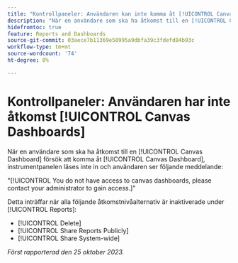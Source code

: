 ```yaml
---
title: "Kontrollpaneler: Användaren kan inte komma åt [!UICONTROL Canvas Dashboards]"
description: "När en användare som ska ha åtkomst till en [!UICONTROL Canvas Dashboard] försök att komma åt [!UICONTROL Canvas Dashboard], instrumentpanelen läses inte in och användaren ser ett meddelande."
hidefromtoc: true
feature: Reports and Dashboards
source-git-commit: 03aece7b11369e50995a9dbfa39c3fdefd84b93c
workflow-type: tm+mt
source-wordcount: '74'
ht-degree: 0%

---
```



# Kontrollpaneler: Användaren har inte åtkomst [!UICONTROL Canvas Dashboards]

När en användare som ska ha åtkomst till en [!UICONTROL Canvas Dashboard] försök att komma åt [!UICONTROL Canvas Dashboard], instrumentpanelen läses inte in och användaren ser följande meddelande:

&quot;[!UICONTROL You do not have access to canvas dashboards, please contact your administrator to gain access.]&quot;

Detta inträffar när alla följande åtkomstnivåalternativ är inaktiverade under [!UICONTROL Reports]:

* [!UICONTROL Delete]
* [!UICONTROL Share Reports Publicly]
* [!UICONTROL Share System-wide]

_Först rapporterad den 25 oktober 2023._

